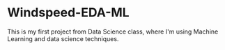 # Windspeed-EDA-ML
This is my first project from Data Science class, where I'm using Machine Learning and data science techniques.
